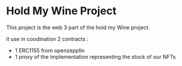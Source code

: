 # Hold My Wine Project

This project is the web 3 part of the hold my Wine project.

it use in coodination 2 contracts :

-   1 ERC1155 from openzepplin
-   1 proxy of the implementation representing the stock of our NFTs
